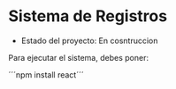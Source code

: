 <h1> Sistema de Registros</h1>

- Estado del proyecto: En cosntruccion

Para ejecutar el sistema, debes poner:

´´´npm install react´´´
